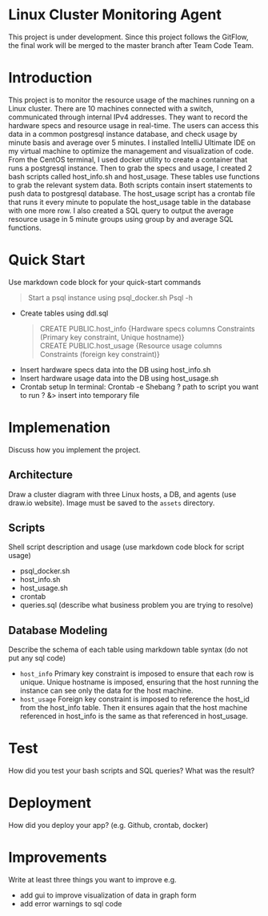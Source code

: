 # Linux Cluster Monitoring Agent
This project is under development. Since this project follows the GitFlow, the final work will be merged to the master branch after Team Code Team.
# Introduction
This project is to monitor the resource usage of the machines running on a Linux cluster. There are 10 machines connected with a switch, communicated through internal IPv4 addresses. They want to record the hardware specs and resource usage in real-time.
The users can access this data in a common postgresql instance database, and check usage by minute basis and average over 5 minutes.
I installed IntelliJ Ultimate IDE on my virtual machine to optimize the management and visualization of code.
From the CentOS terminal, I used docker utility to create a container that runs a postgresql instance.
Then to grab the specs and usage, I created 2 bash scripts called host_info.sh and host_usage. These tables use functions to grab the relevant system data. Both scripts contain insert statements to push data to postgresql database.
The host_usage script has a crontab file that runs it every minute to populate the host_usage table in the database with one more row. I also created a SQL query to output the average resource usage in 5 minute groups using group by and average SQL functions.

# Quick Start
Use markdown code block for your quick-start commands
> Start a psql instance using psql_docker.sh
  Psql -h
- Create tables using ddl.sql
  >CREATE PUBLIC.host_info {Hardware specs columns
  Constraints (Primary key constraint,
  Unique hostname)}  
  >CREATE PUBLIC.host_usage {Resource usage columns Constraints (foreign key constraint)}
- Insert hardware specs data into the DB using host_info.sh
- Insert hardware usage data into the DB using host_usage.sh
- Crontab setup
  In terminal:
  Crontab -e
  Shebang ? path to script you want to run ? &> insert into temporary file

# Implemenation
Discuss how you implement the project.
## Architecture
Draw a cluster diagram with three Linux hosts, a DB, and agents (use draw.io website). Image must be saved to the `assets` directory.

## Scripts
Shell script description and usage (use markdown code block for script usage)
- psql_docker.sh
- host_info.sh
- host_usage.sh
- crontab
- queries.sql (describe what business problem you are trying to resolve)

## Database Modeling
Describe the schema of each table using markdown table syntax (do not put any sql code)
- `host_info`
  Primary key constraint is imposed to ensure that each row is unique.
  Unique hostname is imposed, ensuring that the host running the instance can see only the data for the host machine.
- `host_usage`
  Foreign key constraint is imposed to reference the host_id from the host_info table. Then it ensures again that the host machine referenced in host_info is the same as that referenced in host_usage.
# Test
How did you test your bash scripts and SQL queries? What was the result?

# Deployment
How did you deploy your app? (e.g. Github, crontab, docker)

# Improvements
Write at least three things you want to improve
e.g.
- add gui to improve visualization of data in graph form
- add error warnings to sql code
